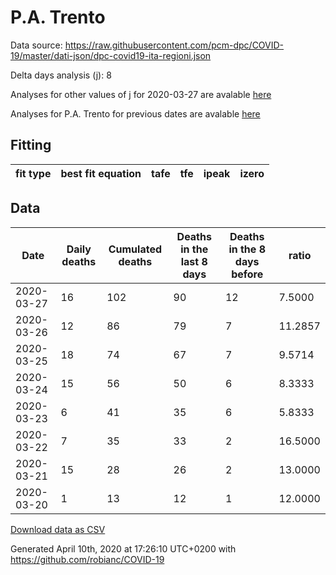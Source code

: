 # P.A. Trento

Data source: https://raw.githubusercontent.com/pcm-dpc/COVID-19/master/dati-json/dpc-covid19-ita-regioni.json

Delta days analysis (j): 8

Analyses for other values of j for 2020-03-27 are avalable [here](../README.md)

Analyses for P.A. Trento for previous dates are avalable [here](../../README.md)

## Fitting 
|fit type|best fit equation|tafe|tfe|ipeak|izero|
|-------|-----|--------|------|---|---|

## Data
|Date|Daily deaths|Cumulated deaths|Deaths in the last 8 days|Deaths in the 8 days before|ratio|
|----|----------|-----------|-------|--------------------|-----|
|2020-03-27|16|102|90|12|7.5000|
|2020-03-26|12|86|79|7|11.2857|
|2020-03-25|18|74|67|7|9.5714|
|2020-03-24|15|56|50|6|8.3333|
|2020-03-23|6|41|35|6|5.8333|
|2020-03-22|7|35|33|2|16.5000|
|2020-03-21|15|28|26|2|13.0000|
|2020-03-20|1|13|12|1|12.0000|

[Download data as CSV](COVID-19_p.a._trento_j8_2020-03-27.csv)

Generated April 10th, 2020 at 17:26:10 UTC+0200 with https://github.com/robianc/COVID-19
